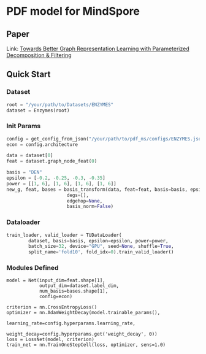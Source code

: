 # PDF model for MindSpore
## Paper
Link: [Towards Better Graph Representation Learning with Parameterized Decomposition & Filtering](https://arxiv.org/abs/2305.06102)

## Quick Start
### Dataset
```python
root = "/your/path/to/Datasets/ENZYMES"
dataset = Enzymes(root)
```
### Init Params
```python
config = get_config_from_json("/your/path/to/pdf_ms/configs/ENZYMES.json")
econ = config.architecture

data = dataset[0]
feat = dataset.graph_node_feat(0)

basis = "DEN"
epsilon = [-0.2, -0.25, -0.3, -0.35]
power = [[1, 6], [1, 6], [1, 6], [1, 6]]
new_g, feat, bases = basis_transform(data, feat=feat, basis=basis, epsilon=epsilon, power=power,
                      degs=[],
                      edgehop=None,
                      basis_norm=False)
```
### Dataloader
```python
train_loader, valid_loader = TUDataLoader(
        dataset, basis=basis, epsilon=epsilon, power=power,
        batch_size=32, device="GPU", seed=None, shuffle=True,
        split_name='fold10', fold_idx=0).train_valid_loader()
```
### Modules Defined
```
model = Net(input_dim=feat.shape[1],
            output_dim=dataset.label_dim,
            num_basis=bases.shape[1],
            config=econ)

criterion = nn.CrossEntropyLoss()
optimizer = nn.AdamWeightDecay(model.trainable_params(),
                              learning_rate=config.hyperparams.learning_rate,
                              weight_decay=config.hyperparams.get('weight_decay', 0))
loss = LossNet(model, criterion)
train_net = nn.TrainOneStepCell(loss, optimizer, sens=1.0)
```
